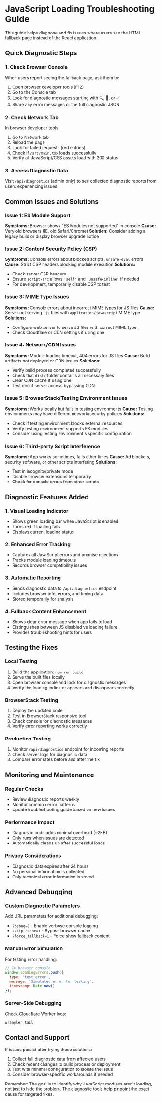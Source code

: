 # JavaScript Loading Troubleshooting Guide

This guide helps diagnose and fix issues where users see the HTML fallback page instead of the React application.

## Quick Diagnostic Steps

### 1. Check Browser Console
When users report seeing the fallback page, ask them to:
1. Open browser developer tools (F12)
2. Go to the Console tab
3. Look for diagnostic messages starting with 🔍, 🚨, or ✅
4. Share any error messages or the full diagnostic JSON

### 2. Check Network Tab
In browser developer tools:
1. Go to Network tab
2. Reload the page
3. Look for failed requests (red entries)
4. Check if `/src/main.tsx` loads successfully
5. Verify all JavaScript/CSS assets load with 200 status

### 3. Access Diagnostic Data
Visit `/api/diagnostics` (admin only) to see collected diagnostic reports from users experiencing issues.

## Common Issues and Solutions

### Issue 1: ES Module Support
**Symptoms:** Browser shows "ES Modules not supported" in console
**Cause:** Very old browsers (IE, old Safari/Chrome)
**Solution:** Consider adding a legacy build or display browser upgrade notice

### Issue 2: Content Security Policy (CSP)
**Symptoms:** Console errors about blocked scripts, `unsafe-eval` errors
**Cause:** Strict CSP headers blocking module execution
**Solutions:**
- Check server CSP headers
- Ensure `script-src` allows `'self'` and `'unsafe-inline'` if needed
- For development, temporarily disable CSP to test

### Issue 3: MIME Type Issues
**Symptoms:** Console errors about incorrect MIME types for JS files
**Cause:** Server not serving `.js` files with `application/javascript` MIME type
**Solutions:**
- Configure web server to serve JS files with correct MIME type
- Check Cloudflare or CDN settings if using one

### Issue 4: Network/CDN Issues
**Symptoms:** Module loading timeout, 404 errors for JS files
**Cause:** Build artifacts not deployed or CDN issues
**Solutions:**
- Verify build process completed successfully
- Check that `dist/` folder contains all necessary files
- Clear CDN cache if using one
- Test direct server access bypassing CDN

### Issue 5: BrowserStack/Testing Environment Issues
**Symptoms:** Works locally but fails in testing environments
**Cause:** Testing environments may have different network/security policies
**Solutions:**
- Check if testing environment blocks external resources
- Verify testing environment supports ES modules
- Consider using testing environment's specific configuration

### Issue 6: Third-party Script Interference
**Symptoms:** App works sometimes, fails other times
**Cause:** Ad blockers, security software, or other scripts interfering
**Solutions:**
- Test in incognito/private mode
- Disable browser extensions temporarily
- Check for console errors from other scripts

## Diagnostic Features Added

### 1. Visual Loading Indicator
- Shows green loading bar when JavaScript is enabled
- Turns red if loading fails
- Displays current loading status

### 2. Enhanced Error Tracking
- Captures all JavaScript errors and promise rejections
- Tracks module loading timeouts
- Records browser compatibility issues

### 3. Automatic Reporting
- Sends diagnostic data to `/api/diagnostics` endpoint
- Includes browser info, errors, and timing data
- Stored temporarily for analysis

### 4. Fallback Content Enhancement
- Shows clear error message when app fails to load
- Distinguishes between JS disabled vs loading failure
- Provides troubleshooting hints for users

## Testing the Fixes

### Local Testing
1. Build the application: `npm run build`
2. Serve the built files locally
3. Open browser console and look for diagnostic messages
4. Verify the loading indicator appears and disappears correctly

### BrowserStack Testing
1. Deploy the updated code
2. Test in BrowserStack responsive tool
3. Check console for diagnostic messages
4. Verify error reporting works correctly

### Production Testing
1. Monitor `/api/diagnostics` endpoint for incoming reports
2. Check server logs for diagnostic data
3. Compare error rates before and after the fix

## Monitoring and Maintenance

### Regular Checks
- Review diagnostic reports weekly
- Monitor common error patterns
- Update troubleshooting guide based on new issues

### Performance Impact
- Diagnostic code adds minimal overhead (~2KB)
- Only runs when issues are detected
- Automatically cleans up after successful loads

### Privacy Considerations
- Diagnostic data expires after 24 hours
- No personal information is collected
- Only technical error information is stored

## Advanced Debugging

### Custom Diagnostic Parameters
Add URL parameters for additional debugging:
- `?debug=1` - Enable verbose console logging
- `?skip_cache=1` - Bypass browser cache
- `?force_fallback=1` - Force show fallback content

### Manual Error Simulation
For testing error handling:
```javascript
// In browser console
window.loadingErrors.push({
  type: 'test_error',
  message: 'Simulated error for testing',
  timestamp: Date.now()
});
```

### Server-Side Debugging
Check Cloudflare Worker logs:
```bash
wrangler tail
```

## Contact and Support

If issues persist after trying these solutions:
1. Collect full diagnostic data from affected users
2. Check recent changes to build process or deployment
3. Test with minimal configuration to isolate the issue
4. Consider browser-specific workarounds if needed

Remember: The goal is to identify why JavaScript modules aren't loading, not just to hide the problem. The diagnostic tools help pinpoint the exact cause for targeted fixes.